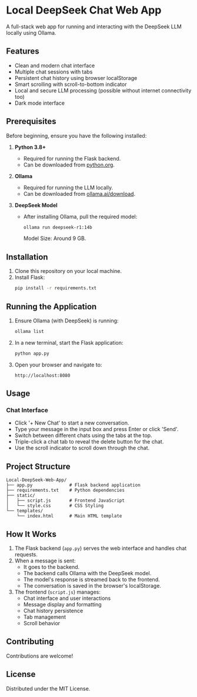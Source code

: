 # Local DeepSeek Chat Web App

A full-stack web app for running and interacting with the DeepSeek LLM locally using Ollama.

## Features

- Clean and modern chat interface
- Multiple chat sessions with tabs
- Persistent chat history using browser localStorage
- Smart scrolling with scroll-to-bottom indicator
- Local and secure LLM processing (possible without internet connectivity too)
- Dark mode interface

## Prerequisites

Before beginning, ensure you have the following installed:

1. **Python 3.8+**
   - Required for running the Flask backend.
   - Can be downloaded from [python.org](https://python.org).

2. **Ollama**
   - Required for running the LLM locally.
   - Can be downloaded from [ollama.ai/download](https://ollama.ai/download).

3. **DeepSeek Model**
   - After installing Ollama, pull the required model:
     ```bash
     ollama run deepseek-r1:14b
     ```
     Model Size: Around 9 GB. 

## Installation

1. Clone this repository on your local machine.
2. Install Flask:
   ```bash
   pip install -r requirements.txt
   ```

## Running the Application

1. Ensure Ollama (with DeepSeek) is running:
   ```bash
   ollama list
   ```

2. In a new terminal, start the Flask application:
   ```bash
   python app.py
   ```

3. Open your browser and navigate to:
   ```
   http://localhost:8080
   ```

## Usage

### Chat Interface

- Click '+ New Chat' to start a new conversation.
- Type your message in the input box and press Enter or click 'Send'.
- Switch between different chats using the tabs at the top.
- Triple-click a chat tab to reveal the delete button for the chat.
- Use the scroll indicator to scroll down through the chat.

## Project Structure

```
Local-DeepSeek-Web-App/
├── app.py              # Flask backend application
├── requirements.txt    # Python dependencies
├── static/
│   ├── script.js       # Frontend JavaScript
│   └── style.css       # CSS Styling
└── templates/
    └── index.html      # Main HTML template
```

## How It Works

1. The Flask backend (`app.py`) serves the web interface and handles chat requests.
2. When a message is sent:
   - It goes to the backend.
   - The backend calls Ollama with the DeepSeek model.
   - The model's response is streamed back to the frontend.
   - The conversation is saved in the browser's localStorage.
3. The frontend (`script.js`) manages:
   - Chat interface and user interactions
   - Message display and formatting
   - Chat history persistence
   - Tab management
   - Scroll behavior

## Contributing

Contributions are welcome!

## License

Distributed under the MIT License. 
